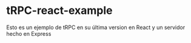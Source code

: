 # tRPC-react-example
Esto es un ejemplo de tRPC en su última version en React y un servidor hecho en Express
